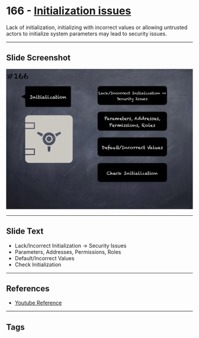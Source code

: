 # 166 - [Initialization issues](Initialization%20issues.md)
Lack of initialization, initializing with incorrect values or allowing untrusted actors to initialize system parameters may lead to security issues.
___
## Slide Screenshot
![0166.png](../../images/5.Pitfalls%20and%20Best%20Practices%20201/166.png)
___
## Slide Text
- Lack/Incorrect Initialization -> Security Issues
- Parameters, Addresses, Permissions, Roles
- Default/Incorrect Values
- Check Initialization
___
## References
- [Youtube Reference](https://youtu.be/IVbEIbIpWUY?t=378)
___
## Tags